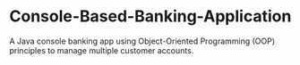 # Console-Based-Banking-Application
A Java console banking app using Object-Oriented Programming  (OOP) principles to manage multiple customer accounts.
